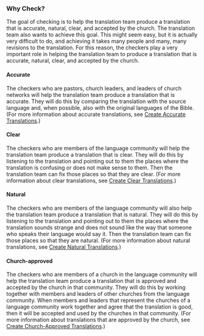 
### Why Check?

The goal of checking is to help the translation team produce a translation that is accurate, natural, clear, and accepted by the church. The translation team also wants to achieve this goal. This might seem easy, but it is actually very difficult to do, and achieving it takes many people and many, many revisions to the translation. For this reason, the checkers play a very important role in helping the translation team to produce a translation that is accurate, natural, clear, and accepted by the church.

#### Accurate

The checkers who are pastors, church leaders, and leaders of church networks will help the translation team produce a translation that is accurate. They will do this by comparing the translation with the source language and, when possible, also with the original languages of the Bible. (For more information about accurate translations, see [Create Accurate Translations](../../translate/guidelines-accurate/01.md).)

#### Clear

The checkers who are members of the language community will help the translation team produce a translation that is clear. They will do this by listening to the translation and pointing out to them the places where the translation is confusing or does not make sense to them. Then the translation team can fix those places so that they are clear.  (For more information about clear translations, see [Create Clear Translations](../../translate/guidelines-clear/01.md).)

#### Natural

The checkers who are members of the language community will also help the translation team produce a translation that is natural. They will do this by listening to the translation and pointing out to them the places where the translation sounds strange and does not sound like the way that someone who speaks their language would say it. Then the translation team can fix those places so that they are natural.  (For more information about natural translations, see [Create Natural Translations](../../translate/guidelines-natural/01.md).)

#### Church-approved

The checkers who are members of a church in the language community will help the translation team produce a translation that is approved and accepted by the church in that community. They will do this by working together with members and leaders of other churches from the language community. When members and leaders that represent the churches of a language community work together and agree that the translation is good, then it will be accepted and used by the churches in that community. (For more information about translations that are approved by the church, see [Create Church-Approved Translations](../../translate/guidelines-church-approved/01.md).)